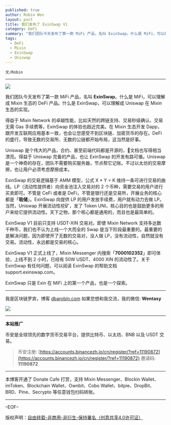 ```yaml
---
published: true
author: Robin Wen
layout: post
title: 我们发布了 ExinSwap V1
category: DeFi
summary: "我们团队今天发布了第一款 MiFi 产品，名叫 ExinSwap。什么是 MiFi，可以理解成 Mixin 生态的 DeFi 产品。什么是 ExinSwap，可以理解成 Uniswap 在 Mixin 生态的实现。最重要的是解决问题，因为即使开了无数的交易对，没人做 LP，没有流动性，自然就没有交易。流动性，永远都是交易的核心。"
tags:
  - DeFi
  - Mixin
  - ExinSwap
  - Uniswap
---
```


`文/Robin`

***

![](https://cdn.dbarobin.com/ydc03y7.png)

我们团队今天发布了第一款 MiFi 产品，名叫 **ExinSwap**。什么是 MiFi，可以理解成 Mixin 生态的 DeFi 产品。什么是 ExinSwap，可以理解成 Uniswap 在 Mixin 生态的实现。

得益于 Mixin Network 的卓越性能，比如天然的跨链支持、交易秒级确认、交易无需 Gas 手续费等，ExinSwap 的体验也趋近完美。在 Mixin 生态开发 Dapp，跟开发互联网应用基本一致，也会让您感受不到区块链、加密货币的存在。DeFi 的盛行，导致无数的交易所、无数的公链都开始布局，这当然是好事。

Uniswap 是个伟大的产品，合约、甚至前端代码都是开源的，文档也写得相当漂亮。得益于 Uniswap 完备的产品，也让 ExinSwap 的开发有路可循。Uniswap 是一个神奇的存在，团队不需要购买服务器，节点帮它记账。不过以太坊的交易摩擦，也让用户必须考虑摩擦成本。

ExinSwap 的交易逻辑基于 AMM 模型，公式 X * Y = K 维持一条可进行交易的曲线。LP（流动性提供者）向资金池注入交易对的 2 个币种，需要交易的用户进行买卖即可。不管是 CeFi 或者是 DeFi，不管是银行还是交易所，开展业务的核心都是「**吸储**」。ExinSwap 向提供 LP 的用户发放手续费，用户就有动力去做 LP。当然，Uniswap 开展流动性挖矿，发了 Token UNI，核心目的也是鼓励更多的用户来给它提供流动性。天下之物，那个核心都是通用的，而且也是最简单的。

ExinSwap V1 目前只支持 USDT-XIN 交易对。即使 Mixin Network 支持多达数千种币，我们也不认为上线一个大而全的 Swap 是当下阶段最重要的。最重要的是解决问题，因为即使开了无数的交易对，没人做 LP，没有流动性，自然就没有交易。流动性，永远都是交易的核心。

ExinSwap V1 正式上线了，Mixin Messenger 内搜索「**7000102352**」即可体验，上线不到 2 小时，已经有 50W USDT、4000 XIN 的流动性了。关于 ExinSwap 有任何问题，可以阅读 ExinSwap 的帮助文档 support.exinswap.com。

ExinSwap 只是 Exin 在 MiFi 上的第一个产品，也是一个探索。

***

我是区块链罗宾，博客 [dbarobin.com](https://dbarobin.com/)
如果您想和我交流，我的微信: **Wentasy**

![](https://cdn.dbarobin.com/v4yywe2.png)

***

**本站推广**

币安是全球领先的数字货币交易平台，提供比特币、以太坊、BNB 以及 USDT 交易。

> 币安注册: [https://accounts.binancezh.io/cn/register/?ref=11190872](https://accounts.binancezh.io/cn/register/?ref=11190872)
> 邀请码: **11190872**

***

本博客开通了 Donate Cafe 打赏，支持 Mixin Messenger、Blockin Wallet、imToken、Blockchain Wallet、Ownbit、Cobo Wallet、bitpie、DropBit、BRD、Pine、Secrypto 等任意钱包扫码转账。

<center>
    <div class="--donate-button"
         data-button-id="f8b9df0d-af9a-460d-8258-d3f435445075"
    ></div>
</center>

***

–EOF–

版权声明：[自由转载-非商用-非衍生-保持署名（创意共享4.0许可证）](http://creativecommons.org/licenses/by-nc-nd/4.0/deed.zh)
